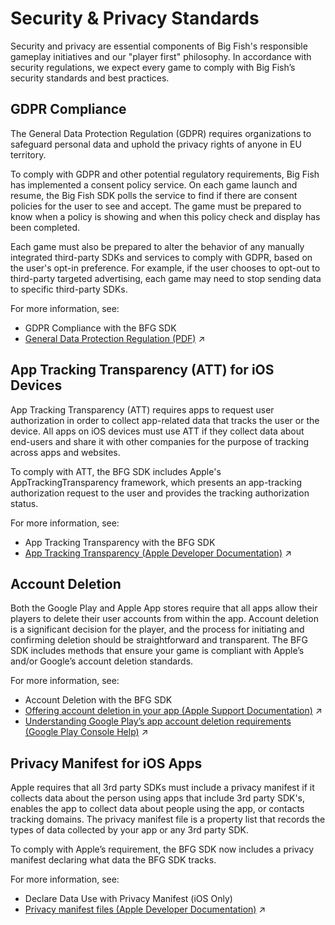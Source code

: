 # Security & Privacy Standards

Security and privacy are essential components of Big Fish's responsible gameplay initiatives and our "player first" philosophy. In accordance with security regulations, we expect every game to comply with Big Fish’s security standards and best practices. 

## GDPR Compliance

The General Data Protection Regulation (GDPR) requires organizations to safeguard personal data and uphold the privacy rights of anyone in EU territory. 

To comply with GDPR and other potential regulatory requirements, Big Fish has implemented a consent policy service. On each game launch and resume, the Big Fish SDK polls the service to find if there are consent policies for the user to see and accept. The game must be prepared to know when a policy is showing and when this policy check and display has been completed.

Each game must also be prepared to alter the behavior of any manually integrated third-party SDKs and services to comply with GDPR, based on the user's opt-in preference. For example, if the user chooses to opt-out to third-party targeted advertising, each game may need to stop sending data to specific third-party SDKs.

For more information, see: 

- GDPR Compliance with the BFG SDK
- [General Data Protection Regulation (PDF)](https://gdpr-info.eu)  :arrow_upper_right:

## App Tracking Transparency (ATT) for iOS Devices

App Tracking Transparency (ATT) requires apps to request user authorization in order to collect app-related data that tracks the user or the device. All apps on iOS devices must use ATT if they collect data about end-users and share it with other companies for the purpose of tracking across apps and websites. 

To comply with ATT, the BFG SDK includes Apple's AppTrackingTransparency framework, which presents an app-tracking authorization request to the user and provides the tracking authorization status.

For more information, see: 

- App Tracking Transparency with the BFG SDK
- [App Tracking Transparency (Apple Developer Documentation)](https://developer.apple.com/documentation/apptrackingtransparency) :arrow_upper_right:

## Account Deletion

Both the Google Play and Apple App stores require that all apps allow their players to delete their user accounts from within the app. Account deletion is a significant decision for the player, and the process for initiating and confirming deletion should be straightforward and transparent. The BFG SDK includes methods that ensure your game is compliant with Apple’s and/or Google’s account deletion standards.

For more information, see:

- Account Deletion with the BFG SDK
- [Offering account deletion in your app (Apple Support Documentation)](https://developer.apple.com/support/offering-account-deletion-in-your-app/) :arrow_upper_right:
- [Understanding Google Play’s app account deletion requirements (Google Play Console Help)](https://support.google.com/googleplay/android-developer/answer/13327111?sjid=13588466845803626281-NC) :arrow_upper_right:

## Privacy Manifest for iOS Apps

Apple requires that all 3rd party SDKs must include a privacy manifest if it collects data about the person using apps that include 3rd party SDK's, enables the app to collect data about people using the app, or contacts tracking domains. The privacy manifest file is a property list that records the types of data collected by your app or any 3rd party SDK.

To comply with Apple’s requirement, the BFG SDK now includes a privacy manifest declaring what data the BFG SDK tracks.

For more information, see:

- Declare Data Use with Privacy Manifest (iOS Only)
- [Privacy manifest files (Apple Developer Documentation)](https://developer.apple.com/documentation/bundleresources/privacy_manifest_files) :arrow_upper_right:
